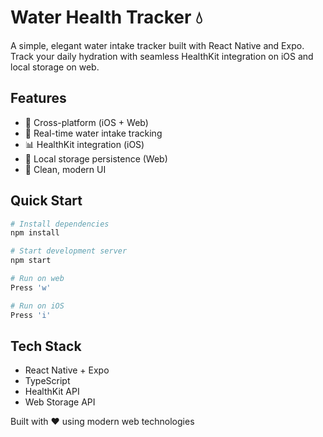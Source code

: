 # Water Health Tracker 💧

A simple, elegant water intake tracker built with React Native and Expo. Track your daily hydration with seamless HealthKit integration on iOS and local storage on web.

## Features

- 📱 Cross-platform (iOS + Web)
- 🔄 Real-time water intake tracking
- 📊 HealthKit integration (iOS)
- 💾 Local storage persistence (Web)
- 🎨 Clean, modern UI

## Quick Start

```bash
# Install dependencies
npm install

# Start development server
npm start

# Run on web
Press 'w'

# Run on iOS
Press 'i'
```

## Tech Stack

- React Native + Expo
- TypeScript
- HealthKit API
- Web Storage API

Built with ❤️ using modern web technologies
